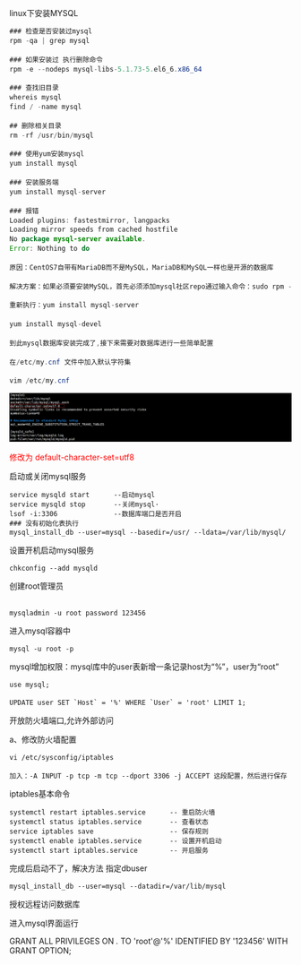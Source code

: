 linux下安装MYSQL

```java
### 检查是否安装过mysql
rpm -qa | grep mysql

### 如果安装过 执行删除命令
rpm -e --nodeps mysql-libs-5.1.73-5.el6_6.x86_64

### 查找旧目录
whereis mysql
find / -name mysql

## 删除相关目录
rm -rf /usr/bin/mysql

### 使用yum安装mysql
yum install mysql

### 安装服务端
yum install mysql-server

### 报错
Loaded plugins: fastestmirror, langpacks
Loading mirror speeds from cached hostfile
No package mysql-server available.
Error: Nothing to do

原因：CentOS7自带有MariaDB而不是MySQL，MariaDB和MySQL一样也是开源的数据库

解决方案：如果必须要安装MySQL，首先必须添加mysql社区repo通过输入命令：sudo rpm -Uvh http://dev.mysql.com/get/mysql-community-release-el7-5.noarch.rpm

重新执行：yum install mysql-server 

yum install mysql-devel

到此mysql数据库安装完成了,接下来需要对数据库进行一些简单配置

在/etc/my.cnf 文件中加入默认字符集

vim /etc/my.cnf


```

![18](../img/18.png)

<font color=red>修改为 default-character-set=utf8</font>

启动或关闭mysql服务

```
service mysqld start      --启动mysql
service mysqld stop       --关闭mysql·
lsof -i:3306              --数据库端口是否开启
### 没有初始化表执行
mysql_install_db --user=mysql --basedir=/usr/ --ldata=/var/lib/mysql/
```



设置开机启动mysql服务

```
chkconfig --add mysqld   
```



创建root管理员

```

mysqladmin -u root password 123456
```



进入mysql容器中

```
mysql -u root -p   
```



mysql增加权限：mysql库中的user表新增一条记录host为“%”，user为“root”

```
use mysql;

UPDATE user SET `Host` = '%' WHERE `User` = 'root' LIMIT 1;
```



开放防火墙端口,允许外部访问

 a、修改防火墙配置 

```
vi /etc/sysconfig/iptables

加入：-A INPUT -p tcp -m tcp --dport 3306 -j ACCEPT 这段配置，然后进行保存
```



iptables基本命令

```
systemctl restart iptables.service      -- 重启防火墙
systemctl status iptables.service       -- 查看状态
service iptables save                   -- 保存规则
systemctl enable iptables.service       -- 设置开机启动
systemctl start iptables.service        -- 开启服务
```





完成后启动不了，解决方法 指定dbuser

```
mysql_install_db --user=mysql --datadir=/var/lib/mysql
```



授权远程访问数据库

进入mysql界面运行

GRANT ALL PRIVILEGES ON *.* TO 'root'@'%' IDENTIFIED BY '123456' WITH GRANT OPTION;